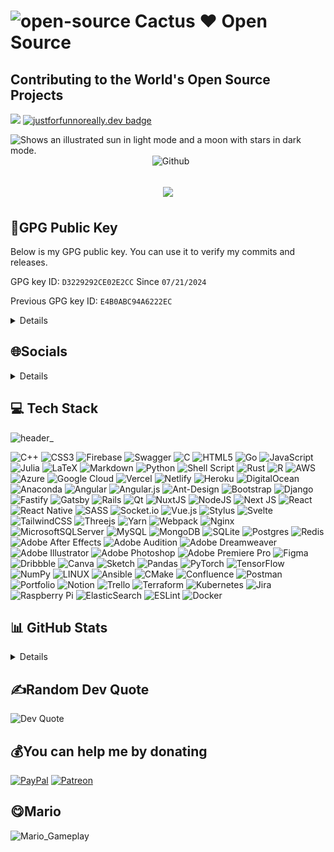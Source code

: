 
# ![open-source](https://user-images.githubusercontent.com/79493862/130308685-60eee7b7-120a-45ae-8a41-35d090ae335c.png) Cactus ❤️ Open Source

## Contributing to the World's Open Source Projects

[![](https://visitcount.itsvg.in/api?id=erbanku&icon=2&color=11)](https://visitcount.itsvg.in)
[![justforfunnoreally.dev badge](https://img.shields.io/badge/justforfunnoreally-dev-9ff)](https://justforfunnoreally.dev)

<picture>
  <source media="(prefers-color-scheme: dark)" srcset="https://user-images.githubusercontent.com/79493862/236436949-bed26b8e-8064-476e-92b7-dc4de0e1d52d.gif">
  <source media="(prefers-color-scheme: light)" srcset="https://user-images.githubusercontent.com/79493862/236436938-2910bc85-2857-4f54-9a14-6f1a62f8d71c.gif">
  <img alt="Shows an illustrated sun in light mode and a moon with stars in dark mode." src="https://user-images.githubusercontent.com/25423296/163456779-a8556205-d0a5-45e2-ac17-42d089e3c3f8.png">
</picture>

<img width="55%" align="right" alt="Github" src="https://raw.githubusercontent.com/onimur/.github/master/.resources/git-header.svg" />

<h1 align="center">
  <a href="https://git.io/typing-svg">
    <img src="https://readme-typing-svg.herokuapp.com/?color=%23F18900&lines=Hello+There!+👋;Pleased+to+meet+you!;&center=true&size=30">
  </a>
</h1>

## 🔐GPG Public Key

Below is my GPG public key. You can use it to verify my commits and releases.

GPG key ID: `D3229292CE02E2CC` Since `07/21/2024`

Previous GPG key ID: `E4B0ABC94A6222EC`

<details>
<summary>Details</summary>

```bash
-----BEGIN PGP PUBLIC KEY BLOCK-----

mDMEZpx9axYJKwYBBAHaRw8BAQdAb9uP6RDVbuOFN4oRN0V48mE4cU6vefGCa03P
V+xon8m0M2VyYmFua3UgPDc5NDkzODYyK2VyYmFua3VAdXNlcnMubm9yZXBseS5n
aXRodWIuY29tPoiZBBMWCgBBAhsjBQsJCAcCAiICBhUKCQgLAgQWAgMBAh4HAheA
FiEE0xPJ0d6n9gTSBMQN0yKSks4C4swFAmacfbcFCVo5CVgACgkQ0yKSks4C4szg
awEAgk9fD+TOiyHqEz0wrkqMqNwrAraK3hUelHE+MzOG/oABAKpPQwHTlHKy3Hlw
KC8x013nMzDzGqA43zCSIT3FqwIHuDgEZpx9axIKKwYBBAGXVQEFAQEHQIGMbc1V
xb15GHhuOZ690O5itB0AvDSMoxk2crqnPxllAwEIB4h+BBgWCgAmAhsMFiEE0xPJ
0d6n9gTSBMQN0yKSks4C4swFAmacfbcFCVo5CVgACgkQ0yKSks4C4sx4HQEAwbN9
zvtUBd+7azc757qGouo/bM5F78h/Yaja2qXmgkUA/AslwrChaPRmJrXehq84vNNK
fO0zePeXc3PrI10/iR4O
=nP8o
-----END PGP PUBLIC KEY BLOCK-----
```

</details>

## 🌐Socials

<details>
<summary>Details</summary>

[![Discord](https://img.shields.io/badge/Discord-%237289DA.svg?logo=discord&logoColor=white)](https://discord.com/users/erbanku) [![Instagram](https://img.shields.io/badge/Instagram-%23E4405F.svg?logo=Instagram&logoColor=white)](https://instagram.com/erbanku) [![LinkedIn](https://img.shields.io/badge/LinkedIn-%230077B5.svg?logo=linkedin&logoColor=white)](https://linkedin.com/in/erbanku) [![Reddit](https://img.shields.io/badge/Reddit-%23FF4500.svg?logo=Reddit&logoColor=white)](https://reddit.com/user/erbankuglobal) [![TikTok](https://img.shields.io/badge/TikTok-%23000000.svg?logo=TikTok&logoColor=white)](https://tiktok.com/@erbanku) [![Twitter](https://img.shields.io/badge/Twitter-%231DA1F2.svg?logo=Twitter&logoColor=white)](https://twitter.com/erbanku)

</details>

## 💻 Tech Stack

![header_](https://github.com/erbanku/erbanku/assets/79493862/543c5ef4-bae2-45c3-9742-04af4b56cda1)

![C++](https://img.shields.io/badge/c++-%2300599C.svg?style=flat&logo=c%2B%2B&logoColor=white) ![CSS3](https://img.shields.io/badge/css3-%231572B6.svg?style=flat&logo=css3&logoColor=white) ![Firebase](https://img.shields.io/badge/firebase-%23039BE5.svg?style=flat&logo=firebase) ![Swagger](https://img.shields.io/badge/-Swagger-%23Clojure?style=flat&logo=swagger&logoColor=white) ![C](https://img.shields.io/badge/c-%2300599C.svg?style=flat&logo=c&logoColor=white) ![HTML5](https://img.shields.io/badge/html5-%23E34F26.svg?style=flat&logo=html5&logoColor=white) ![Go](https://img.shields.io/badge/go-%2300ADD8.svg?style=flat&logo=go&logoColor=white) ![JavaScript](https://img.shields.io/badge/javascript-%23323330.svg?style=flat&logo=javascript&logoColor=%23F7DF1E)  ![Julia](https://img.shields.io/badge/-Julia-9558B2?style=flat&logo=julia&logoColor=white) ![LaTeX](https://img.shields.io/badge/latex-%23008080.svg?style=flat&logo=latex&logoColor=white) ![Markdown](https://img.shields.io/badge/markdown-%23000000.svg?style=flat&logo=markdown&logoColor=white) ![Python](https://img.shields.io/badge/python-3670A0?style=flat&logo=python&logoColor=ffdd54) ![Shell Script](https://img.shields.io/badge/shell_script-%23121011.svg?style=flat&logo=gnu-bash&logoColor=white) ![Rust](https://img.shields.io/badge/rust-%23000000.svg?style=flat&logo=rust&logoColor=white) ![R](https://img.shields.io/badge/r-%23276DC3.svg?style=flat&logo=r&logoColor=white) ![AWS](https://img.shields.io/badge/AWS-%23FF9900.svg?style=flat&logo=amazon-aws&logoColor=white) ![Azure](https://img.shields.io/badge/azure-%230072C6.svg?style=flat&logo=azure-devops&logoColor=white) ![Google Cloud](https://img.shields.io/badge/Google%20Cloud-%234285F4.svg?style=flat&logo=google-cloud&logoColor=white) ![Vercel](https://img.shields.io/badge/vercel-%23000000.svg?style=flat&logo=vercel&logoColor=white) ![Netlify](https://img.shields.io/badge/netlify-%23000000.svg?style=flat&logo=netlify&logoColor=#00C7B7) ![Heroku](https://img.shields.io/badge/heroku-%23430098.svg?style=flat&logo=heroku&logoColor=white) ![DigitalOcean](https://img.shields.io/badge/DigitalOcean-%230167ff.svg?style=flat&logo=digitalOcean&logoColor=white) ![Anaconda](https://img.shields.io/badge/Anaconda-%2344A833.svg?style=flat&logo=anaconda&logoColor=white) ![Angular](https://img.shields.io/badge/angular-%23DD0031.svg?style=flat&logo=angular&logoColor=white) ![Angular.js](https://img.shields.io/badge/angular.js-%23E23237.svg?style=flat&logo=angularjs&logoColor=white) ![Ant-Design](https://img.shields.io/badge/-AntDesign-%230170FE?style=flat&logo=ant-design&logoColor=white) ![Bootstrap](https://img.shields.io/badge/bootstrap-%23563D7C.svg?style=flat&logo=bootstrap&logoColor=white) ![Django](https://img.shields.io/badge/django-%23092E20.svg?style=flat&logo=django&logoColor=white) ![Fastify](https://img.shields.io/badge/fastify-%23000000.svg?style=flat&logo=fastify&logoColor=white) ![Gatsby](https://img.shields.io/badge/Gatsby-%23663399.svg?style=flat&logo=gatsby&logoColor=white) ![Rails](https://img.shields.io/badge/rails-%23CC0000.svg?style=flat&logo=ruby-on-rails&logoColor=white) ![Qt](https://img.shields.io/badge/Qt-%23217346.svg?style=flat&logo=Qt&logoColor=white) ![NuxtJS](https://img.shields.io/badge/Nuxt-black?style=flat&logo=nuxt.js&logoColor=white) ![NodeJS](https://img.shields.io/badge/node.js-6DA55F?style=flat&logo=node.js&logoColor=white) ![Next JS](https://img.shields.io/badge/Next-black?style=flat&logo=next.js&logoColor=white) ![React](https://img.shields.io/badge/react-%2320232a.svg?style=flat&logo=react&logoColor=%2361DAFB) ![React Native](https://img.shields.io/badge/react_native-%2320232a.svg?style=flat&logo=react&logoColor=%2361DAFB) ![SASS](https://img.shields.io/badge/SASS-hotpink.svg?style=flat&logo=SASS&logoColor=white) ![Socket.io](https://img.shields.io/badge/Socket.io-black?style=flat&logo=socket.io&badgeColor=010101) ![Vue.js](https://img.shields.io/badge/vuejs-%2335495e.svg?style=flat&logo=vuedotjs&logoColor=%234FC08D) ![Stylus](https://img.shields.io/badge/stylus-%23ff6347.svg?style=flat&logo=stylus&logoColor=white) ![Svelte](https://img.shields.io/badge/svelte-%23f1413d.svg?style=flat&logo=svelte&logoColor=white) ![TailwindCSS](https://img.shields.io/badge/tailwindcss-%2338B2AC.svg?style=flat&logo=tailwind-css&logoColor=white) ![Threejs](https://img.shields.io/badge/threejs-black?style=flat&logo=three.js&logoColor=white) ![Yarn](https://img.shields.io/badge/yarn-%232C8EBB.svg?style=flat&logo=yarn&logoColor=white) ![Webpack](https://img.shields.io/badge/webpack-%238DD6F9.svg?style=flat&logo=webpack&logoColor=black) ![Nginx](https://img.shields.io/badge/nginx-%23009639.svg?style=flat&logo=nginx&logoColor=white) ![MicrosoftSQLServer](https://img.shields.io/badge/Microsoft%20SQL%20Sever-CC2927?style=flat&logo=microsoft%20sql%20server&logoColor=white) ![MySQL](https://img.shields.io/badge/mysql-%2300f.svg?style=flat&logo=mysql&logoColor=white) ![MongoDB](https://img.shields.io/badge/MongoDB-%234ea94b.svg?style=flat&logo=mongodb&logoColor=white) ![SQLite](https://img.shields.io/badge/sqlite-%2307405e.svg?style=flat&logo=sqlite&logoColor=white) ![Postgres](https://img.shields.io/badge/postgres-%23316192.svg?style=flat&logo=postgresql&logoColor=white) ![Redis](https://img.shields.io/badge/redis-%23DD0031.svg?style=flat&logo=redis&logoColor=white) ![Adobe After Effects](https://img.shields.io/badge/Adobe%20After%20Effects-9999FF.svg?style=flat&logo=Adobe%20After%20Effects&logoColor=white) ![Adobe Audition](https://img.shields.io/badge/Adobe%20Audition-9999FF.svg?style=flat&logo=Adobe%20Audition&logoColor=white) ![Adobe Dreamweaver](https://img.shields.io/badge/Adobe%20Dreamweaver-FF61F6.svg?style=flat&logo=Adobe%20Dreamweaver&logoColor=white) ![Adobe Illustrator](https://img.shields.io/badge/adobeillustrator-%23FF9A00.svg?style=flat&logo=adobeillustrator&logoColor=white) ![Adobe Photoshop](https://img.shields.io/badge/adobephotoshop-%2331A8FF.svg?style=flat&logo=adobephotoshop&logoColor=white) ![Adobe Premiere Pro](https://img.shields.io/badge/Adobe%20Premiere%20Pro-9999FF.svg?style=flat&logo=Adobe%20Premiere%20Pro&logoColor=white)  ![Figma](https://img.shields.io/badge/figma-%23F24E1E.svg?style=flat&logo=figma&logoColor=white) ![Dribbble](https://img.shields.io/badge/Dribbble-EA4C89?style=flat&logo=dribbble&logoColor=white) ![Canva](https://img.shields.io/badge/Canva-%2300C4CC.svg?style=flat&logo=Canva&logoColor=white) ![Sketch](https://img.shields.io/badge/Sketch-FFB387?style=flat&logo=sketch&logoColor=black) ![Pandas](https://img.shields.io/badge/pandas-%23150458.svg?style=flat&logo=pandas&logoColor=white) ![PyTorch](https://img.shields.io/badge/PyTorch-%23EE4C2C.svg?style=flat&logo=PyTorch&logoColor=white) ![TensorFlow](https://img.shields.io/badge/TensorFlow-%23FF6F00.svg?style=flat&logo=TensorFlow&logoColor=white) ![NumPy](https://img.shields.io/badge/numpy-%23013243.svg?style=flat&logo=numpy&logoColor=white) ![LINUX](https://img.shields.io/badge/Linux-FCC624?style=flat&logo=linux&logoColor=black) ![Ansible](https://img.shields.io/badge/ansible-%231A1918.svg?style=flat&logo=ansible&logoColor=white) ![CMake](https://img.shields.io/badge/CMake-%23008FBA.svg?style=flat&logo=cmake&logoColor=white) ![Confluence](https://img.shields.io/badge/confluence-%23172BF4.svg?style=flat&logo=confluence&logoColor=white) ![Postman](https://img.shields.io/badge/Postman-FF6C37?style=flat&logo=postman&logoColor=white) ![Portfolio](https://img.shields.io/badge/Portfolio-%23000000.svg?style=flat&logo=firefox&logoColor=#FF7139) ![Notion](https://img.shields.io/badge/Notion-%23000000.svg?style=flat&logo=notion&logoColor=white) ![Trello](https://img.shields.io/badge/Trello-%23026AA7.svg?style=flat&logo=Trello&logoColor=white) ![Terraform](https://img.shields.io/badge/terraform-%235835CC.svg?style=flat&logo=terraform&logoColor=white) ![Kubernetes](https://img.shields.io/badge/kubernetes-%23326ce5.svg?style=flat&logo=kubernetes&logoColor=white) ![Jira](https://img.shields.io/badge/jira-%230A0FFF.svg?style=flat&logo=jira&logoColor=white) ![Raspberry Pi](https://img.shields.io/badge/-RaspberryPi-C51A4A?style=flat&logo=Raspberry-Pi) ![ElasticSearch](https://img.shields.io/badge/-ElasticSearch-005571?style=flat&logo=elasticsearch) ![ESLint](https://img.shields.io/badge/ESLint-4B3263?style=flat&logo=eslint&logoColor=white) ![Docker](https://img.shields.io/badge/docker-%230db7ed.svg?style=flat&logo=docker&logoColor=white)

</details>

## 📊 GitHub Stats

<details>
<summary>Details</summary>

<picture>
<source media="(prefers-color-scheme: dark)" srcset="https://github-readme-stats.vercel.app/api?username=erbanku&show_icons=true&theme=dark">
<source media="(prefers-color-scheme: light)" srcset="https://github-readme-stats.vercel.app/api?username=erbanku&show_icons=true&theme=light">
<img src="https://github-readme-stats.vercel.app/api?username=erbanku&show_icons=true&theme=light" alt="GitHub Stats">
</picture>

<picture>
<source media="(prefers-color-scheme: dark)" srcset="https://github-readme-stats.vercel.app/api/wakatime?username=@erbanku&theme=dark">
<source media="(prefers-color-scheme: light)" srcset="https://github-readme-stats.vercel.app/api/wakatime?username=@erbanku&theme=light">
<img src="https://github-readme-stats.vercel.app/api/wakatime?username=@erbanku&theme=light" alt="WakaTime Stats">
</picture>

<picture>
<source media="(prefers-color-scheme: dark)" srcset="https://github-readme-stats.vercel.app/api/top-langs/?username=erbanku&layout=compact&theme=dark">
<source media="(prefers-color-scheme: light)" srcset="https://github-readme-stats.vercel.app/api/top-langs/?username=erbanku&layout=compact&theme=light">
<img src="https://github-readme-stats.vercel.app/api/top-langs/?username=erbanku&layout=compact&theme=light" alt="Top Languages">
</picture>

<picture>
<source media="(prefers-color-scheme: dark)" srcset="https://wakatime.com/share/@erbanku/ac1f4813-bf3c-4d8b-a59b-2fac7daf3cee.svg">
<source media="(prefers-color-scheme: light)" srcset="https://wakatime.com/share/@erbanku/177f0028-d4c0-4894-9adb-e721113852ee.svg">
<img src="https://wakatime.com/share/@erbanku/177f0028-d4c0-4894-9adb-e721113852ee" alt="WakaTime">
</picture>

<picture>
<source media="(prefers-color-scheme: dark)" srcset="https://wakatime.com/share/@erbanku/80646b3c-399a-4569-b619-24e7d2e127b1.svg">
<source media="(prefers-color-scheme: light)" srcset="https://wakatime.com/share/@erbanku/759a2375-491e-4e8a-9afb-7e7557f1e8c2.svg">
<img src="https://wakatime.com/share/@erbanku/759a2375-491e-4e8a-9afb-7e7557f1e8c2" alt="WakaTime">
</picture>

<picture>
<source media="(prefers-color-scheme: dark)" srcset="https://cr-skills-chart-widget.azurewebsites.net/api/api?username=erbanku&branding=false&chart-bg-color=transparent&bg=16324e&tetx-label-color=fff">
<source media="(prefers-color-scheme: light)" srcset="https://cr-skills-chart-widget.azurewebsites.net/api/api?username=erbanku&branding=false&chart-bg-color=transparent&bg=fff">
<img src="https://cr-skills-chart-widget.azurewebsites.net/api/api?username=erbanku&branding=false&chart-bg-color=transparent&bg=fff" alt="Code::Stats">
</picture>

<picture>
<source media="(prefers-color-scheme: dark)" srcset="https://raw.githubusercontent.com/erbanku/erbanku/main/profile-3d-contrib/profile-night-green.svg">
<source media="(prefers-color-scheme: light)" srcset="https://raw.githubusercontent.com/erbanku/erbanku/main/profile-3d-contrib/profile-green.svg">
<img src="https://raw.githubusercontent.com/erbanku/erbanku/main/profile-3d-contrib/profile-green.svg" alt="3D Contributions">

</picture>

</details>

## ✍️Random Dev Quote

<picture>
    <source media="(prefers-color-scheme: dark)" srcset="https://quotes-github-readme.vercel.app/api?type=horizontal&theme=dark">
    <source media="(prefers-color-scheme: light)" srcset="https://quotes-github-readme.vercel.app/api?type=horizontal&theme=light">
    <img src="https://quotes-github-readme.vercel.app/api?type=horizontal&theme=light" alt="Dev Quote">
</picture>

## 💰You can help me by donating

  [![PayPal](https://img.shields.io/badge/PayPal-00457C?style=for-the-badge&logo=paypal&logoColor=white)](https://paypal.me/erbankuglobal) [![Patreon](https://img.shields.io/badge/Patreon-F96854?style=for-the-badge&logo=patreon&logoColor=white)](https://patreon.com/erbanku)
## 😋Mario 
![Mario_Gameplay](https://github.com/erbanku/erbanku/assets/79493862/56f4be91-dcd4-4700-838d-5545ccdbf859)


